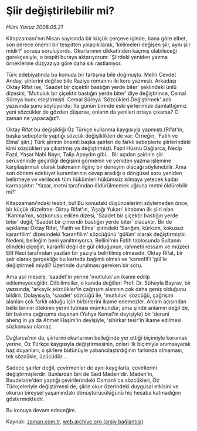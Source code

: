 # Şiir değiştirilebilir mi?

*Hilmi Yavuz 2008.05.21*

<tr><td class="metin" colspan="2" style="padding-top: 20px; padding-left: 5px; padding-right: 10px;">Kitapzamanı'nın Nisan sayısında bir küçük çerçeve içinde, bana göre elbet, son derece önemli bir tespitten yolaçıkılarak, 'kelimeleri değişen şiir, aynı şiir midir?' sorusu soruluyordu. Okurlarımın dikkatinden kaçmış olabileceği gerekçesiyle, o tespiti buraya aktarıyorum: 'Şiirdeki yeniden yazma örneklerine düzyazıya göre daha sık rastlanıyor.</td></tr><tr><td class="metin" colspan="2" style="padding-top: 20px; padding-left: 5px; padding-right: 10px;"><p>Türk edebiyatında bu konuda bir tartışma bile doğmuştu. Melih Cevdet Anday, şiirlerini değilse bile Raziye romanını iki kere yazmıştı. Arkadaşı Oktay Rifat ise, 'Saadet bir çiçektir bastığın yerde biter' şeklindeki ünlü dizesini, 'Mutluluk bir çiçektir bastığın yerde biter' diye değiştirince, Cemal Süreya bunu eleştirmişti. Cemal Süreya 'Sözcükleri Değiştirmek' adlı yazısında şunu söylüyordu: Ya günün birinde eski şiirlerimize damlattığımız yeni sözcükler de gözden düşerse, onların da yenileri ortaya çıkarsa? O zaman ne yapacağız?.
<p>Oktay Rifat bu değişikliği Öz Türkçe kullanma kaygısıyla yapmıştı.(Rifat'ın, başka sebeplerle yaptığı sözcük değişiklikleri de var: Örneğin, 'Fatih ve Elma' şiiri.) Türk şiirinin önemli başka şairleri de farklı sebeplerle şiirlerindeki kimi sözcükleri ya çıkartmış ya değiştirmişti. Fazıl Hüsnü Dağlarca, Necip Fazıl, Yaşar Nabi Nayır, Talip Apaydın gibi... Bir açıdan şairinin şiir serüveninde geçirdiği değişimi görmenin ve yeniden yazma işlemine karşılaştırmalı olarak bakmanın ilginç bir deneyim olacağı söylenebilir. Ama son dönem edebiyat kuramlarının cevap aradığı o döngüsel soru yeniden belirmeye ve verilecek tüm hükümleri hükümsüz kılmaya yetecek kadar karmaşıktır: 'Yazar, metni tarafından öldürülmemek uğruna metni öldürebilir mi?'
<p>Kitapzamanı'ndaki tesbit, bu! Bu konudaki düşüncelerimi söylemeden önce, bir küçük düzeltme: Oktay Rifat'ın, 'Aşağı Yukarı' kitabının ilk şiiri olan 'Karıma'nın, sözkonusu edilen dizesi, 'Saadet bir çiçektir bastığın yerde biter' değil, 'Saadet bir çimendir bastığın yerde biter' olacaktır. Bir de açıklama: Oktay Rifat, 'Fatih ve Elma' şiirindeki 'Sarığım, kürküm, kokusuz karanfilim' dizesindeki 'karanfilim' sözcüğünü 'gülüm' olarak değiştirmiştir. Nedeni, belleğim beni yanıltmıyorsa, Bellini'nin Fatih tablosunda Sultanın elindeki çiçeğin, karanfil değil de gül olduğunun, rahmetli ressam ve müzeci Elif Naci tarafından yazılan bir yazıyla belirtilmiş olmasıdır. Oktay Rifat, bir şair olarak gerçekliğe bu kertede bağımlı olmalı ve 'karanfil'i 'gül'le değiştirmeli miydi? Üzerinde durulması gereken bir soru. 
<p>Ama asıl mesele, 'saadet'in yerine 'mutluluk'un ikame edilip edilemeyeceğidir. Dilbilimciler, o kanıda değiller: Prof. Dr. Süheyla Bayrav, bir yazısında, 'arkayik sözcükler'in çağrışım alanının çok daha geniş olduğunu bildirir. Dolayısıyla, 'saadet' sözcüğü ile, 'mutluluk' sözcüğü, çağrışım alanları çok farklı olduğu için birbirlerini ikame edemezler. Anlam açısından belki birinin ötekinin yerini tutması mümkündür; ama şiirde anlamın değil de, bir bakıma çağrışıma dayanan (Yahya Kemal'in deyişiyle) bir 'deruni aheng'in ya da Ahmet Haşim'in deyişiyle, 'sihirkar tesir'in ikame edilmesi sözkonusu olamaz. 
<p>Dağlarca'nın da, şiirlerini okurlarının belleğinde yer ettiği biçimiyle korumak yerine, Öz Türkçe kaygısıyla değiştirmesinin, onları ilk biçimiyle anımsayarak haz duyanları, o şiirlere bütünüyle yabancılaştırdığının farkında olmaması, tek sözcükle, üzücüdür...
<p>Sadece şairler değil, çevirmenler de aynı kaygılarla, çevirilerini değiştirmişlerdir: Bunlardan biri de Said Maden'dir. Maden'in, Baudelaire'den yaptığı çevirilerindeki Osmanlı'ca sözcükleri, Öz Türkçeleriyle değiştirmesi de, şiirin okur üzerindeki duygusal etkisini ve okurun bireysel yaşamındaki dönüştürücülüğünü hiç hesaba katmadığını göstermektedir. 
<p>Bu konuya devam edeceğim.<br/></p></p></p></p></p></p></p></td></tr>

Kaynak: [zaman.com.tr](http://zaman.com.tr/yazar.do?yazino=692160), [web.archive.org (arşiv bağlantısı)](http://web.archive.org/web/20080604163919/http://www.zaman.com.tr:80/yazar.do?yazino=692160)
